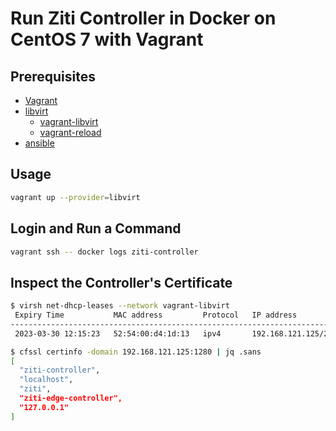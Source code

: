 
# Run Ziti Controller in Docker on CentOS 7 with Vagrant

## Prerequisites

* [Vagrant](https://www.vagrantup.com/downloads.html)
* [libvirt](https://libvirt.org/)
  * [vagrant-libvirt](https://vagrant-libvirt.github.io/vagrant-libvirt/)
  * [vagrant-reload](https://github.com/aidanns/vagrant-reload)
* [ansible](https://docs.ansible.com/ansible/latest/installation_guide/intro_installation.html)

## Usage

```bash
vagrant up --provider=libvirt
```

## Login and Run a Command

```bash
vagrant ssh -- docker logs ziti-controller       
```

## Inspect the Controller's Certificate

```bash
$ virsh net-dhcp-leases --network vagrant-libvirt 
 Expiry Time           MAC address         Protocol   IP address           Hostname   Client ID or DUID
---------------------------------------------------------------------------------------------------------
 2023-03-30 12:15:23   52:54:00:d4:1d:13   ipv4       192.168.121.125/24   -          -

$ cfssl certinfo -domain 192.168.121.125:1280 | jq .sans
[
  "ziti-controller",
  "localhost",
  "ziti",
  "ziti-edge-controller",
  "127.0.0.1"
]
```
